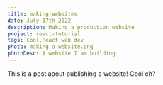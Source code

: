 ```yaml
---
title: making-websites
date: July 17th 2022
description: Making a production website
project: react-tutorial
tags: Cool,React,web dev
photo: making-a-website.png
photoDesc: A website I am building
---
```


This is a post about publishing a website! Cool eh?
